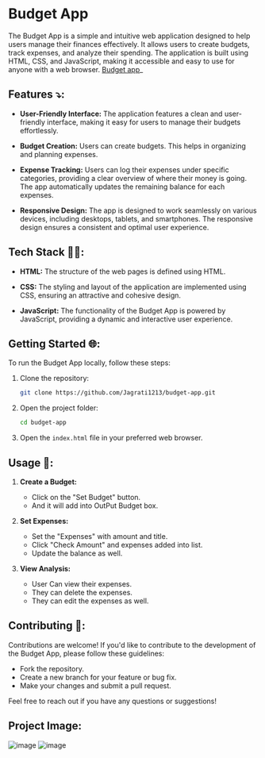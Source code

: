 # Budget App
The Budget App is a simple and intuitive web application designed to help users manage their finances effectively. It allows users to create budgets, track expenses, and analyze their spending. The application is built using HTML, CSS, and JavaScript, making it accessible and easy to use for anyone with a web browser.
[Budget app](https://Jagrati1213.github.io/budget-app)_

## Features ⤵️:

- **User-Friendly Interface:** The application features a clean and user-friendly interface, making it easy for users to manage their budgets effortlessly.

- **Budget Creation:** Users can create budgets. This helps in organizing and planning expenses.

- **Expense Tracking:** Users can log their expenses under specific categories, providing a clear overview of where their money is going. The app automatically updates the remaining balance for each expenses.

- **Responsive Design:** The app is designed to work seamlessly on various devices, including desktops, tablets, and smartphones. The responsive design ensures a consistent and optimal user experience.

## Tech Stack 👩‍💻:

- **HTML:** The structure of the web pages is defined using HTML.

- **CSS:** The styling and layout of the application are implemented using CSS, ensuring an attractive and cohesive design.

- **JavaScript:** The functionality of the Budget App is powered by JavaScript, providing a dynamic and interactive user experience.

## Getting Started 🌐:

To run the Budget App locally, follow these steps:

1. Clone the repository:

   ```bash
   git clone https://github.com/Jagrati1213/budget-app.git
   ```

2. Open the project folder:

   ```bash
   cd budget-app
   ```

3. Open the `index.html` file in your preferred web browser.

## Usage 📌:

1. **Create a Budget:**

   - Click on the "Set Budget" button.
   - And it will add into OutPut Budget box.

2. **Set Expenses:**

   - Set the "Expenses" with amount and title.
   - Click "Check Amount" and expenses added into list.
   - Update the balance as well.

3. **View Analysis:**
   - User Can view their expenses.
   - They can delete the expenses.
   - They can edit the expenses as well.

## Contributing 🧔:

Contributions are welcome! If you'd like to contribute to the development of the Budget App, please follow these guidelines:

- Fork the repository.
- Create a new branch for your feature or bug fix.
- Make your changes and submit a pull request.

Feel free to reach out if you have any questions or suggestions!

## Project Image:
![image](https://github.com/Jagrati1213/budget-app/assets/85276293/0dd462c0-a869-4498-b344-4a711d32f10a)
![image](https://github.com/Jagrati1213/budget-app/assets/85276293/b13fbca1-5187-45da-ac42-66ecc26fcd47)

